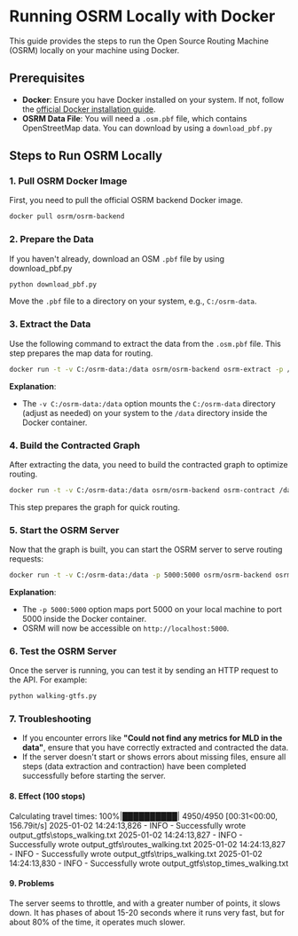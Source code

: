 
# Running OSRM Locally with Docker

This guide provides the steps to run the Open Source Routing Machine (OSRM) locally on your machine using Docker.

## Prerequisites
- **Docker**: Ensure you have Docker installed on your system. If not, follow the [official Docker installation guide](https://docs.docker.com/get-docker/).
- **OSRM Data File**: You will need a `.osm.pbf` file, which contains OpenStreetMap data. You can download by using a `download_pbf.py`

## Steps to Run OSRM Locally

### 1. Pull OSRM Docker Image
First, you need to pull the official OSRM backend Docker image.

```bash
docker pull osrm/osrm-backend
```

### 2. Prepare the Data
If you haven't already, download an OSM `.pbf` file by using download_pbf.py
```bash
python download_pbf.py 
```

Move the `.pbf` file to a directory on your system, e.g., `C:/osrm-data`.

### 3. Extract the Data
Use the following command to extract the data from the `.osm.pbf` file. This step prepares the map data for routing.

```bash
docker run -t -v C:/osrm-data:/data osrm/osrm-backend osrm-extract -p /opt/foot.lua /data/pomorskie-latest.osm.pbf
```

**Explanation**:

- The `-v C:/osrm-data:/data` option mounts the `C:/osrm-data` directory (adjust as needed) on your system to the `/data` directory inside the Docker container.

### 4. Build the Contracted Graph
After extracting the data, you need to build the contracted graph to optimize routing.

```bash
docker run -t -v C:/osrm-data:/data osrm/osrm-backend osrm-contract /data/pomorskie-latest.osrm
```

This step prepares the graph for quick routing.

### 5. Start the OSRM Server
Now that the graph is built, you can start the OSRM server to serve routing requests:

```bash
docker run -t -v C:/osrm-data:/data -p 5000:5000 osrm/osrm-backend osrm-routed /data/pomorskie-latest.osrm
```

**Explanation**:
- The `-p 5000:5000` option maps port 5000 on your local machine to port 5000 inside the Docker container.
- OSRM will now be accessible on `http://localhost:5000`.

### 6. Test the OSRM Server
Once the server is running, you can test it by sending an HTTP request to the API. For example:

```bash
python walking-gtfs.py  
```



### 7. Troubleshooting
- If you encounter errors like **"Could not find any metrics for MLD in the data"**, ensure that you have correctly extracted and contracted the data.
- If the server doesn't start or shows errors about missing files, ensure all steps (data extraction and contraction) have been completed successfully before starting the server.
#### 8. Effect (100 stops)
Calculating travel times: 100%|██████████| 4950/4950 [00:31<00:00, 156.79it/s]
2025-01-02 14:24:13,826 - INFO - Successfully wrote output_gtfs\stops_walking.txt
2025-01-02 14:24:13,827 - INFO - Successfully wrote output_gtfs\routes_walking.txt
2025-01-02 14:24:13,827 - INFO - Successfully wrote output_gtfs\trips_walking.txt
2025-01-02 14:24:13,830 - INFO - Successfully wrote output_gtfs\stop_times_walking.txt
#### 9. Problems
The server seems to throttle, and with a greater number of points, it slows down. It has phases of about 15-20 seconds where it runs very fast, but for about 80% of the time, it operates much slower.